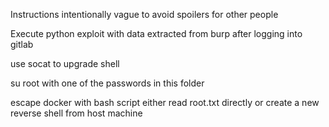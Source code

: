 Instructions intentionally vague to avoid spoilers for other people

Execute python exploit with data extracted from burp after logging into gitlab

use socat to upgrade shell

su root with one of the passwords in this folder

escape docker with bash script either read root.txt directly or create a new reverse shell from host machine

